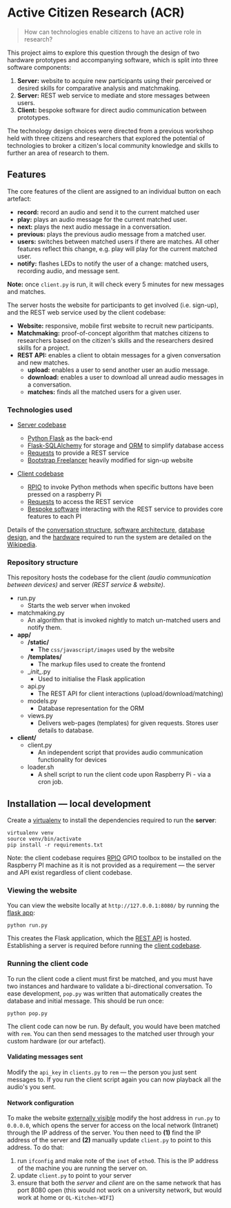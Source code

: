 # Active Citizen Research (ACR)

> How can technologies enable citizens to have an active role in research?

This project aims to explore this question through the design of two hardware
prototypes and accompanying software, which is split into three software components:

1. __Server:__ website to acquire new participants using their perceived or desired skills
for comparative analysis and matchmaking.
2. __Server:__ REST web service to mediate and store messages between users.
3. __Client:__ bespoke software for direct audio communication between prototypes.

The technology design choices were directed from a previous workshop held with three
citizens and researchers that explored the potential of technologies to broker a
citizen's local community knowledge and skills to further an area of research to them.

## Features

The core features of the client are assigned to an individual button on each artefact:

- __record:__ record an audio and send it to the current matched user
- __play:__ plays an audio message for the current matched user.
- __next:__ plays the next audio message in a conversation.
- __previous:__ plays the previous audio message from a matched user.
- __users:__ switches between matched users if there are matches. All other features
reflect this change, e.g. play will play for the current matched user.
- __notify:__ flashes LEDs to notify the user of a change: matched users, recording
audio, and message sent.

__Note:__ once `client.py` is run, it will check every 5 minutes for new messages and matches.

The server hosts the website for participants to get involved (i.e. sign-up), and the
REST web service used by the client codebase:

- __Website:__ responsive, mobile first website to recruit new participants.
- __Matchmaking:__ proof-of-concept algorithm that matches citizens to researchers based
on the citizen's skills and the researchers desired skills for a project.
- __REST API:__ enables a client to obtain messages for a given conversation and new matches.
    - __upload:__ enables a user to send another user an audio message.
    - __download:__ enables a user to download all unread audio messages in a conversation.
    - __matches:__ finds all the matched users for a given user.

### Technologies used

- [Server codebase](https://github.com/jawrainey/jar/tree/master/app)
    - [Python Flask](http://flask.pocoo.org/) as the back-end
    - [Flask-SQLAlchemy](http://flask-sqlalchemy.pocoo.org/2.1/) for storage and
    [ORM](https://github.com/jawrainey/jar/blob/master/app/models.py) to simplify database access
    - [Requests](http://docs.python-requests.org/en/master/) to provide a REST service
    - [Bootstrap Freelancer](https://github.com/BlackrockDigital/startbootstrap-freelancer)
heavily modified for sign-up website

- [Client codebase](https://github.com/jawrainey/jar/tree/master/client)
    - [RPIO](https://github.com/metachris/RPIO) to invoke Python methods when
    specific buttons have been pressed on a raspberry Pi
    - [Requests](http://docs.python-requests.org/en/master/) to access the REST service
    - [Bespoke software](https://github.com/jawrainey/jar/tree/master/client/client.py)
    interacting with the REST service to provides core features to each PI

Details of the [conversation structure](), [software architecture](), [database design](), and
the [hardware]() required to run the system are detailed on the [Wikipedia]().

### Repository structure

This repository hosts the codebase for the client _(audio communication between devices)_ and
server _(REST service & website)_.

- run.py
    - Starts the web server when invoked
- matchmaking.py
    - An algorithm that is invoked nightly to match un-matched users and notify them.
- **app/**
    - **/static/**
        - The `css/javascript/images` used by the website
    - **/templates/**
        - The markup files used to create the frontend
    - \__init\__.py
        - Used to initialise the Flask application
    - api.py
        - The REST API for client interactions (upload/download/matching)
    - models.py
        - Database representation for the ORM
    - views.py
        - Delivers web-pages (templates) for given requests. Stores user details to database.
- **client/**
    - client.py
        - An independent script that provides audio communication functionality for devices
    - loader.sh
        - A shell script to run the client code upon Raspberry Pi - via a cron job.

## Installation &mdash; local development

Create a [virtualenv](http://docs.python-guide.org/en/latest/dev/virtualenvs/) to
install the dependencies required to run the __server__:

    virtualenv venv
    source venv/bin/activate
    pip install -r requirements.txt

Note: the client codebase requires [RPIO](https://github.com/metachris/RPIO) GPIO toolbox
to be installed on the Raspberry PI machine as it is not provided as a requirement &mdash;
the server and API exist regardless of client codebase.

### Viewing the website

You can view the website locally at `http://127.0.0.1:8080/` by running the
[flask app](https://github.com/jawrainey/jar/blob/master/run.py):

    python run.py

This creates the Flask application, which the [REST API](https://github.com/jawrainey/jar/blob/master/app/api.py) is hosted.
Establishing a server is required before running the [client codebase](https://github.com/jawrainey/jar/blob/master/client/client.py).

### Running the client code

To run the client code a client must first be matched, and you must have two instances and
hardware to validate a bi-directional conversation. To ease development, `pop.py` was written
that automatically creates the database and initial message. This should be run once:

    python pop.py

The client code can now be run. By default, you would have been matched with `rem`. You can
then send messages to the matched user through your custom hardware (or our artefact).

#### Validating messages sent

Modify the `api_key` in `clients.py` to `rem` &mdash; the person you just sent messages to.
If you run the client script again you can now playback all the audio's you sent.

#### Network configuration

To make the website [externally visible](http://flask.pocoo.org/docs/0.11/quickstart/#a-minimal-application)
modify the host address in `run.py` to `0.0.0.0`, which opens the server for access on the local network
(Intranet) through the IP address of the server. You then need to __(1)__ find the IP address of the server
and __(2)__ manually update `client.py` to point to this address. To do that:

1) run `ifconfig` and make note of the `inet` of `etho0`. This is the IP
address of the machine you are running the server on.
2) update `client.py` to point to your server
3) ensure that both the _server_ and _client_ are on the same network that has port 8080 open
(this would not work on a university network, but would work at home or `OL-Kitchen-WIFI`)